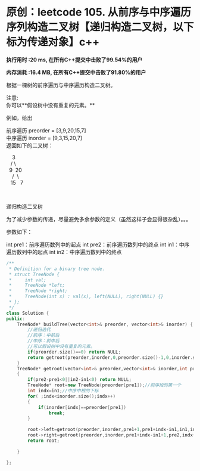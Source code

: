 # 原创：leetcode 105. 从前序与中序遍历序列构造二叉树【递归构造二叉树，以下标为传递对象】c++

**执行用时 :20 ms, 在所有C++提交中击败了99.54%的用户**

**内存消耗 :16.4 MB, 在所有C++提交中击败了91.80%的用户**

> 
根据一棵树的前序遍历与中序遍历构造二叉树。
<p>注意:<br/>
你可以**假设树中没有重复的元素。**</p>
例如，给出
<p>前序遍历 preorder = [3,9,20,15,7]<br/>
中序遍历 inorder = [9,3,15,20,7]<br/>
返回如下的二叉树：</p>
<p>    3<br/>
   / \<br/>
  9  20<br/>
    /  \<br/>
   15   7</p>
 


递归构造二叉树

为了减少参数的传递，尽量避免多余参数的定义（虽然这样子会显得很杂乱）。。。

参数如下：

> 
int pre1：前序遍历数列中的起点
int pre2：前序遍历数列中的终点
int in1：中序遍历数列中的起点
int in2：中序遍历数列中的终点

```c++
/**
 * Definition for a binary tree node.
 * struct TreeNode {
 *     int val;
 *     TreeNode *left;
 *     TreeNode *right;
 *     TreeNode(int x) : val(x), left(NULL), right(NULL) {}
 * };
 */
class Solution {
public:
    TreeNode* buildTree(vector<int>& preorder, vector<int>& inorder) {
        //递归迭代
        //前序：中前后
        //中序：前中后
        //可以假设树中没有重复的元素。
        if(preorder.size()==0) return NULL;
        return getroot(preorder,inorder,0,preorder.size()-1,0,inorder.size()-1);
    }
    TreeNode* getroot(vector<int>& preorder,vector<int>& inorder,int pre1,int pre2,int in1,int in2)
    {
        if(pre2-pre1<0||in2-in1<0) return NULL;
        TreeNode* root=new TreeNode(preorder[pre1]);//前序段的第一个
        int indx=in1;//中序中根的下标
        for( ;indx<inorder.size();indx++)
        {
            if(inorder[indx]==preorder[pre1])
                break;
        }
        
        root->left=getroot(preorder,inorder,pre1+1,pre1+indx-in1,in1,indx-1);
        root->right=getroot(preorder,inorder,pre1+indx-in1+1,pre2,indx+1,in2);
        return root;
        
    }
    
};
```
 
